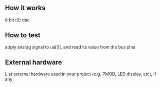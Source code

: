 <!---

This file is used to generate your project datasheet. Please fill in the information below and delete any unused
sections.

You can also include images in this folder and reference them in the markdown. Each image must be less than
512 kb in size, and the combined size of all images must be less than 1 MB.
-->

## How it works

8 bit r2r dac

## How to test

apply analog signal to ua[0], and read its value from the bus pins

## External hardware

List external hardware used in your project (e.g. PMOD, LED display, etc), if any
